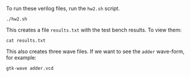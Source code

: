 To run these verilog files, run the `hw2.sh` script.

```
./hw2.sh
```

This creates a file `results.txt` with the test bench results. To view them:

```
cat results.txt
```

This also creates three wave files. If we want to see the `adder` wave-form, for example:

```
gtk-wave adder.vcd
```
